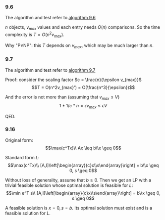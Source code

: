 ### 9.6
The algorithm and test refer to [algorithm 9.6](9.6.jl)

$n$ objects, $v_{max}$ values and each entry needs $O(n)$ comparisons. So the time complexity is $T = O(n^2v_{max})$.

Why "P≠NP": this $T$ depends on $v_{max}$, which may be much larger than $n$.

### 9.7
The algorithm and test refer to [algorithm 9.7](9.7.jl)

Proof: consider the scaling factor $c = \frac{n}{\epsilon v_{max}}$
$$T = O(n^2v_{max}') = O(\frac{n^3}{\epsilon})$$

And the error is not more than (assuming that $v_{max}\leq V$)
$$1*1/c*n = \epsilon v_{max}\leq \epsilon V$$

QED.

### 9.16
Original form:
$$\max(c^Tx)\\
Ax \leq b\\x \geq 0$$

Standard form $L$:
$$\max(c^Tx)\\
[A,I]\left[\begin{array}{c}x\\s\end{array}\right] = b\\x \geq 0, s \geq 0$$

Without loss of generality, assume that $b \geq 0$. Then we get an LP with a trivial feasible solution whose optimal solution is feasible for $L$:
$$\min e^T s\\
[A,I]\left[\begin{array}{c}x\\s\end{array}\right] = b\\x \geq 0, s \geq 0$$

A feasible solution is $x = 0, s = b$. Its optimal solution must exist and is a feasible solution for $L$.
